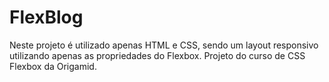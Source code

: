 # FlexBlog

Neste projeto é utilizado apenas HTML e CSS, sendo um layout responsivo utilizando apenas as propriedades do Flexbox. Projeto do curso de CSS Flexbox da Origamid.
